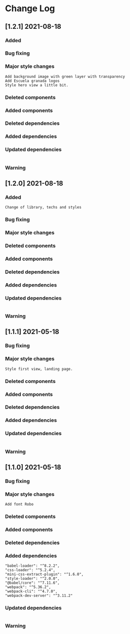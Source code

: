 # Change Log

## [1.2.1] 2021-08-18
### Added
### Bug fixing
### Major style changes
    Add background image with green layer with transparency
    Add Escuela granada logos
    Style hero view a little bit.
### Deleted components
### Added components
### Deleted dependencies
### Added dependencies
### Updated dependencies
```
```
### Warning

## [1.2.0] 2021-08-18
### Added
    Change of library, techs and styles
### Bug fixing
### Major style changes
### Deleted components
### Added components
### Deleted dependencies
### Added dependencies
### Updated dependencies
```
```
### Warning

## [1.1.1] 2021-05-18
### Bug fixing
### Major style changes
    Style first view, landing page.
### Deleted components
### Added components
### Deleted dependencies
### Added dependencies
### Updated dependencies
```
```
### Warning

## [1.1.0] 2021-05-18
### Bug fixing
### Major style changes
    Add font Robo
### Deleted components
### Added components
### Deleted dependencies
### Added dependencies
    "babel-loader": "^8.2.2",
    "css-loader": "^5.2.4",
    "mini-css-extract-plugin": "^1.6.0",
    "style-loader": "^2.0.0",
    "@babel/core": "^7.11.6",
    "webpack": "^5.36.2",
    "webpack-cli": "^4.7.0",
    "webpack-dev-server": "^3.11.2"
### Updated dependencies
```
```
### Warning

